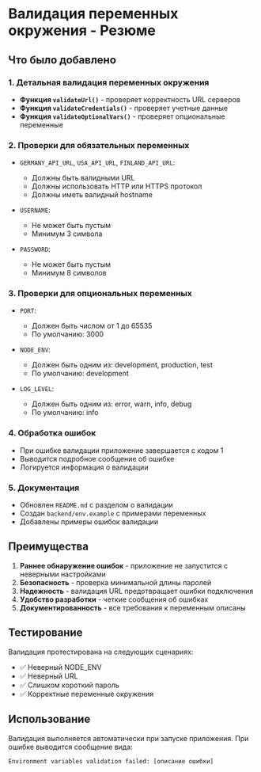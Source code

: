 # Валидация переменных окружения - Резюме

## Что было добавлено

### 1. Детальная валидация переменных окружения
- **Функция `validateUrl()`** - проверяет корректность URL серверов
- **Функция `validateCredentials()`** - проверяет учетные данные
- **Функция `validateOptionalVars()`** - проверяет опциональные переменные

### 2. Проверки для обязательных переменных
- `GERMANY_API_URL`, `USA_API_URL`, `FINLAND_API_URL`:
  - Должны быть валидными URL
  - Должны использовать HTTP или HTTPS протокол
  - Должны иметь валидный hostname

- `USERNAME`:
  - Не может быть пустым
  - Минимум 3 символа

- `PASSWORD`:
  - Не может быть пустым
  - Минимум 8 символов

### 3. Проверки для опциональных переменных
- `PORT`:
  - Должен быть числом от 1 до 65535
  - По умолчанию: 3000

- `NODE_ENV`:
  - Должен быть одним из: development, production, test
  - По умолчанию: development

- `LOG_LEVEL`:
  - Должен быть одним из: error, warn, info, debug
  - По умолчанию: info

### 4. Обработка ошибок
- При ошибке валидации приложение завершается с кодом 1
- Выводится подробное сообщение об ошибке
- Логируется информация о валидации

### 5. Документация
- Обновлен `README.md` с разделом о валидации
- Создан `backend/env.example` с примерами переменных
- Добавлены примеры ошибок валидации

## Преимущества

1. **Раннее обнаружение ошибок** - приложение не запустится с неверными настройками
2. **Безопасность** - проверка минимальной длины паролей
3. **Надежность** - валидация URL предотвращает ошибки подключения
4. **Удобство разработки** - четкие сообщения об ошибках
5. **Документированность** - все требования к переменным описаны

## Тестирование

Валидация протестирована на следующих сценариях:
- ✅ Неверный NODE_ENV
- ✅ Неверный URL
- ✅ Слишком короткий пароль
- ✅ Корректные переменные окружения

## Использование

Валидация выполняется автоматически при запуске приложения. При ошибке выводится сообщение вида:
```
Environment variables validation failed: [описание ошибки]
``` 
